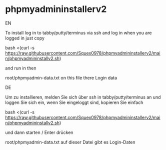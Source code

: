 # phpmyadmininstallerv2

EN

To install log in to tabby/putty/terminus via ssh and log in when you are logged in just copy

bash <(curl -s https://raw.githubusercontent.com/Squex0978/phpmyadmininstallerv2/main/phpmyadmininstallv2.sh)

and run in then


root/phpmyadmin-data.txt on this file there Login data

DE

Um zu installieren, melden Sie sich über ssh in tabby/putty/terminus an und loggen Sie sich ein, wenn Sie eingeloggt sind, kopieren Sie einfach

bash <(curl -s https://raw.githubusercontent.com/Squex0978/phpmyadmininstallerv2/main/phpmyadmininstallv2.sh)

und dann starten / Enter drücken

root/phpmyadmin-data.txt auf dieser Datei gibt es Login-Daten

